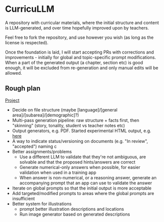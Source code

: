 # CurricuLLM

A repository with curricular materials, where the initial structure and content is LLM-generated, and over time hopefully improved upon by teachers.

Feel free to fork the repository, and use however you wish (as long as the license is respected).

Once the foundation is laid, I will start accepting PRs with corrections and improvements - initially for global and topic-specific prompt modifications.
When a part of the generated output (a chapter, section etc) is good enough, it will be excluded from re-generation and only manual edits will be allowed.

## Rough plan
[Project](https://github.com/users/JWMB/projects/2/views/1?system_template=feature_release)
* Decide on file structure (maybe [language]/[general area]/[subarea]/[demographic]?)
* Multi-pass generation pipeline: raw structure + facts first, then "skinning" (story, tonality, student vs teacher notes etc)
* Output generators, e.g. PDF. Started experimental HTML output, e.g. [here](https://html-preview.github.io/?url=https://github.com/JWMB/CurricuLLM/blob/main/courses/Matematik%20%C3%85K%207/rendered.html)
* A way to indicate status/versioning on documents (e.g. "In review", "accepted") naming c
* Better assignments/problems
  * Use a different LLM to validate that they're not ambiguous, are solvable and that the proposed hints/answers are correct
  * Generate numerical-only answers when possible, for easier validation when used in a training app
  * When answer is non-numerical, or a reasoning answer, generate an accompanying prompt that an app can use to validate the answer
* Iterate on global prompts so that the initial output is more acceptable
* Add targeted/modified prompts to areas where the global prompts are insufficient
* Better system for illustrations
  * prompt better illustration descriptions and locations
  * Run image generator based on generated descriptions
